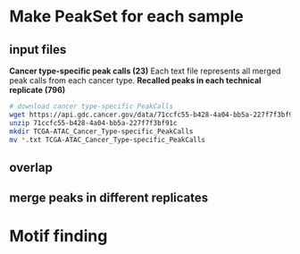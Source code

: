 # Make PeakSet for each sample
## input files
**Cancer type-specific peak calls (23)**
Each text file represents all merged peak calls from each cancer type. 
**Recalled peaks in each technical replicate (796)**
```bash
# download cancer type-specific PeakCalls
wget https://api.gdc.cancer.gov/data/71ccfc55-b428-4a04-bb5a-227f7f3bf91c
unzip 71ccfc55-b428-4a04-bb5a-227f7f3bf91c
mkdir TCGA-ATAC_Cancer_Type-specific_PeakCalls
mv *.txt TCGA-ATAC_Cancer_Type-specific_PeakCalls
```
## overlap
## merge peaks in different replicates
# Motif finding

<!--stackedit_data:
eyJoaXN0b3J5IjpbMTU4NzczOTM1MiwtMjA1MjI3MDMxMiwxND
U0MDkzNjM3LC0xNTE5MzgyNDE2LC0zNDIxNjM3MSwtMTk1MTA0
MzAyN119
-->